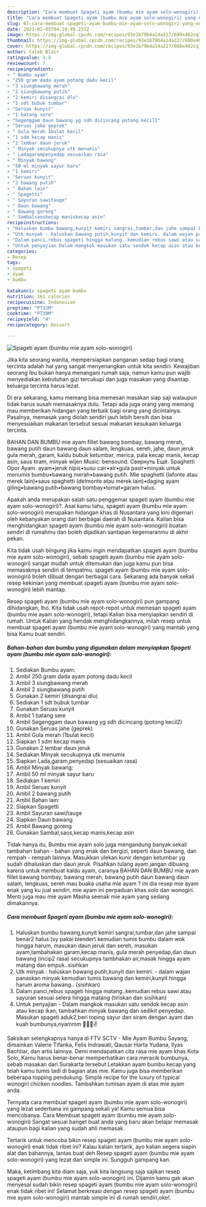 ```yaml
---
description: "Cara membuat Spageti ayam (bumbu mie ayam solo-wonogiri) yang enak dan Mudah Dibuat"
title: "Cara membuat Spageti ayam (bumbu mie ayam solo-wonogiri) yang enak dan Mudah Dibuat"
slug: 87-cara-membuat-spageti-ayam-bumbu-mie-ayam-solo-wonogiri-yang-enak-dan-mudah-dibuat
date: 2021-02-05T04:19:49.237Z
image: https://img-global.cpcdn.com/recipes/93e1b79b4a14a227/680x482cq70/spageti-ayam-bumbu-mie-ayam-solo-wonogiri-foto-resep-utama.jpg
thumbnail: https://img-global.cpcdn.com/recipes/93e1b79b4a14a227/680x482cq70/spageti-ayam-bumbu-mie-ayam-solo-wonogiri-foto-resep-utama.jpg
cover: https://img-global.cpcdn.com/recipes/93e1b79b4a14a227/680x482cq70/spageti-ayam-bumbu-mie-ayam-solo-wonogiri-foto-resep-utama.jpg
author: Caleb Blair
ratingvalue: 3.9
reviewcount: 7
recipeingredient:
- " Bumbu ayam"
- "250 gram dada ayam potong dadu kecil"
- "3 siungbawang merah"
- "2 siungbawang putih"
- "2 kemiri disangrai dlu"
- "1 sdt bubuk tumbar"
- "Seruas kunyit"
- "1 batang sere"
- "Segenggam daun bawang yg sdh dicincang potong kecil2"
- "Seruas jahe geprek"
- " Gula merah 1bulat kecil"
- "1 sdm kecap manis"
- "2 lembar daun jeruk"
- " Minyak secukupnya utk menumis"
- " Ladagarampenyedap sesuaikan rasa"
- " Minyak bawang"
- "50 ml minyak sayur baru"
- "1 kemiri"
- "Seruas kunyit"
- "2 bawang putih"
- " Bahan lain"
- " Spagetti"
- " Sayuran sawitauge"
- " Daun bawang"
- " Bawang goreng"
- " Sambalsaoskecap maniskecap asin"
recipeinstructions:
- "Haluskan bumbu bawang,kunyit kemiri sangrai,tumbar,dan jahe sampai benar2 halus (sy pakai blender) kemudian tumis bumbu dalam wok hingga harum, masukan daun jeruk dan sereh, masukan ayam,tambahakan garam,kecap manis, gula merah penyedap,dan daun bawang (incip2 rasa) secukupnya tambhakan air,masak hingga ayam matang dan empuk..sisihkan"
- "Utk minyak : haluskan bawang putih,kunyit dan kemiri. dalam wajan panaskan minyak kemudian tumis bawang dan kemiri,kunyit hingga harum aroma bawang.. (sisihkan)"
- "Dalam panci,rebus spageti hingga matang..kemudian rebus sawi atau sayuran sesuai selera hingga matang (tiriskan dan sisihkan)"
- "Untuk penyajian Dalam mangkok masukan satu sendok kecap asin atau kecap ikan, tambahkan minyak bawang dan sedikit penyedap. Masukan spageti aduk2,beri toping sayur dan siram dengan ayam dan kuah bumbunya,nyammm 🤤🤤😚✌️"
categories:
- Resep
tags:
- spageti
- ayam
- bumbu

katakunci: spageti ayam bumbu 
nutrition: 161 calories
recipecuisine: Indonesian
preptime: "PT32M"
cooktime: "PT39M"
recipeyield: "4"
recipecategory: Dessert

---
```



![Spageti ayam (bumbu mie ayam solo-wonogiri)](https://img-global.cpcdn.com/recipes/93e1b79b4a14a227/680x482cq70/spageti-ayam-bumbu-mie-ayam-solo-wonogiri-foto-resep-utama.jpg)

Jika kita seorang wanita, mempersiapkan panganan sedap bagi orang tercinta adalah hal yang sangat menyenangkan untuk kita sendiri. Kewajiban seorang ibu bukan hanya menangani rumah saja, namun kamu pun wajib menyediakan kebutuhan gizi tercukupi dan juga masakan yang disantap keluarga tercinta harus lezat.

Di era  sekarang, kamu memang bisa memesan masakan siap saji walaupun tidak harus susah memasaknya dulu. Tetapi ada juga orang yang memang mau memberikan hidangan yang terbaik bagi orang yang dicintainya. Pasalnya, memasak yang diolah sendiri jauh lebih bersih dan bisa menyesuaikan makanan tersebut sesuai makanan kesukaan keluarga tercinta. 

BAHAN DAN BUMBU mie ayam fillet bawang bombay, bawang merah, bawang putih daun bawang daun salam, lengkuas, sereh, jahe, daun jeruk gula merah, garam, kaldu bubuk ketumbar, merica, pala kecap manis, kecap asin, saus tiram, minyak wijen Music: bensound. Свернуть Ещё. Spaghetti Opor Ayam. ayam•jeruk nipis•susu cair•air•gula pasir•minyak untuk menumis bumbu•bawang merah•bawang putih. Mie spaghetti (lafonte atau merek lain)•saus spaghetti (delmonte atau merek lain)•daging ayam giling•bawang putih•bawang bombay•tomat•garam halus.

Apakah anda merupakan salah satu penggemar spageti ayam (bumbu mie ayam solo-wonogiri)?. Asal kamu tahu, spageti ayam (bumbu mie ayam solo-wonogiri) merupakan hidangan khas di Nusantara yang kini digemari oleh kebanyakan orang dari berbagai daerah di Nusantara. Kalian bisa menghidangkan spageti ayam (bumbu mie ayam solo-wonogiri) buatan sendiri di rumahmu dan boleh dijadikan santapan kegemaranmu di akhir pekan.

Kita tidak usah bingung jika kamu ingin mendapatkan spageti ayam (bumbu mie ayam solo-wonogiri), sebab spageti ayam (bumbu mie ayam solo-wonogiri) sangat mudah untuk ditemukan dan juga kamu pun bisa memasaknya sendiri di tempatmu. spageti ayam (bumbu mie ayam solo-wonogiri) boleh dibuat dengan berbagai cara. Sekarang ada banyak sekali resep kekinian yang membuat spageti ayam (bumbu mie ayam solo-wonogiri) lebih mantap.

Resep spageti ayam (bumbu mie ayam solo-wonogiri) pun gampang dihidangkan, lho. Kita tidak usah repot-repot untuk memesan spageti ayam (bumbu mie ayam solo-wonogiri), tetapi Kalian bisa menyiapkan sendiri di rumah. Untuk Kalian yang hendak menghidangkannya, inilah resep untuk membuat spageti ayam (bumbu mie ayam solo-wonogiri) yang mantab yang bisa Kamu buat sendiri.

<!--inarticleads1-->

##### Bahan-bahan dan bumbu yang digunakan dalam menyiapkan Spageti ayam (bumbu mie ayam solo-wonogiri):

1. Sediakan  Bumbu ayam:
1. Ambil 250 gram dada ayam potong dadu kecil
1. Ambil 3 siungbawang merah
1. Ambil 2 siungbawang putih
1. Gunakan 2 kemiri (disangrai dlu)
1. Sediakan 1 sdt bubuk tumbar
1. Gunakan Seruas kunyit
1. Ambil 1 batang sere
1. Ambil Segenggam daun bawang yg sdh dicincang (potong kecil2)
1. Gunakan Seruas jahe (geprek)
1. Ambil  Gula merah (1bulat kecil)
1. Siapkan 1 sdm kecap manis
1. Gunakan 2 lembar daun jeruk
1. Sediakan  Minyak secukupnya utk menumis
1. Siapkan  Lada,garam,penyedap (sesuaikan rasa)
1. Ambil  Minyak bawang:
1. Ambil 50 ml minyak sayur baru
1. Sediakan 1 kemiri
1. Ambil Seruas kunyit
1. Ambil 2 bawang putih
1. Ambil  Bahan lain:
1. Siapkan  Spagetti
1. Ambil  Sayuran sawi/tauge
1. Siapkan  Daun bawang
1. Ambil  Bawang goreng
1. Gunakan  Sambal,saos,kecap manis,kecap asin


Tidak hanya itu, Bumbu mie ayam solo juga mengandung banyak sekali tambahan bahan - bahan yang enak dan bergizi, seperti daun bawang, dan rempah - rempah lainnya. Masukkan ulekan kunir dengan ketumbar yg sudah dihaluskan dan daun jeruk. Pisahkan tulang ayam jangan dibuang karena untuk membuat kaldu ayam, caranya  BAHAN DAN BUMBU mie ayam fillet bawang bombay, bawang merah, bawang putih daun bawang daun salam, lengkuas, sereh mau buaka usaha mie ayam ? ini dia resep mie ayam enak yang ku jual sendiri, mie ayam ini perpaduan khas solo dan wonogiri. Menti juga mau mie ayam Masha seenak mie ayam yang sedang dimakannya. 

<!--inarticleads2-->

##### Cara membuat Spageti ayam (bumbu mie ayam solo-wonogiri):

1. Haluskan bumbu bawang,kunyit kemiri sangrai,tumbar,dan jahe sampai benar2 halus (sy pakai blender) kemudian tumis bumbu dalam wok hingga harum, masukan daun jeruk dan sereh, masukan ayam,tambahakan garam,kecap manis, gula merah penyedap,dan daun bawang (incip2 rasa) secukupnya tambhakan air,masak hingga ayam matang dan empuk..sisihkan
1. Utk minyak : haluskan bawang putih,kunyit dan kemiri. - dalam wajan panaskan minyak kemudian tumis bawang dan kemiri,kunyit hingga harum aroma bawang.. (sisihkan)
1. Dalam panci,rebus spageti hingga matang..kemudian rebus sawi atau sayuran sesuai selera hingga matang (tiriskan dan sisihkan)
1. Untuk penyajian - Dalam mangkok masukan satu sendok kecap asin atau kecap ikan, tambahkan minyak bawang dan sedikit penyedap. Masukan spageti aduk2,beri toping sayur dan siram dengan ayam dan kuah bumbunya,nyammm 🤤🤤😚✌️


Saksikan selengkapnya hanya di FTV SCTV - Mie Ayam Bumbu Sayang, dimainkan Valerie Tifanka, Felis Indrawati, Qausar Harta Yudana, Ilyas Bachtiar, dan artis lainnya. Demi mendapatkan cita rasa mie ayam khas Kota Solo, Kamu harus benar-benar memperhatikan cara meracik bumbunya, sebab masakan dari Surakarta tersebut Letakkan ayam bumbu kecap yang telah kamu tumis tadi di bagian atas mie. Kamu juga bisa memberikan beberapa topping pendukung. Simple recipe for the luxury of typical wonogiri chicken noodles. Tambahkan tumisan ayam di atas mie ayam anda. 

Ternyata cara membuat spageti ayam (bumbu mie ayam solo-wonogiri) yang lezat sederhana ini gampang sekali ya! Kamu semua bisa mencobanya. Cara Membuat spageti ayam (bumbu mie ayam solo-wonogiri) Sangat sesuai banget buat anda yang baru akan belajar memasak ataupun bagi kalian yang sudah ahli memasak.

Tertarik untuk mencoba bikin resep spageti ayam (bumbu mie ayam solo-wonogiri) enak tidak ribet ini? Kalau kalian tertarik, ayo kalian segera siapin alat dan bahannya, lantas buat deh Resep spageti ayam (bumbu mie ayam solo-wonogiri) yang lezat dan simple ini. Sungguh gampang kan. 

Maka, ketimbang kita diam saja, yuk kita langsung saja sajikan resep spageti ayam (bumbu mie ayam solo-wonogiri) ini. Dijamin kamu gak akan menyesal sudah bikin resep spageti ayam (bumbu mie ayam solo-wonogiri) enak tidak ribet ini! Selamat berkreasi dengan resep spageti ayam (bumbu mie ayam solo-wonogiri) mantab simple ini di rumah sendiri,oke!.

